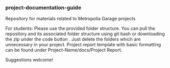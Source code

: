 ### project-documentation-guide
Repository for materials related to Metropolia Garage projects

For students: Please use the provided folder structure. You can pull the repository and its associated folder structure using git bash or downloading the zip under the code button . 
Just delete the folders which are unnecessary in your project. Project report template with basic formatting can be found under Project-Name/docs/Project Report.

Suggestions welcome!

